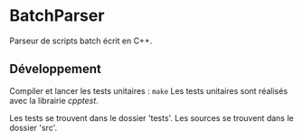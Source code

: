 # BatchParser

Parseur de scripts batch écrit en C++.

## Développement

Compiler et lancer les tests unitaires : `make`
Les tests unitaires sont réalisés avec la librairie *cpptest*.

Les tests se trouvent dans le dossier 'tests'.
Les sources se trouvent dans le dossier 'src'.